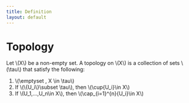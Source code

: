 ```yaml
---
title: Definition
layout: default
---
```


# Topology

Let \\(X\\) be a non-empty set. A topology on \\(X\\) is a collection of sets \\(\tau\\) that satisfy the following:

1. \\(\emptyset , X \in \tau\\)
2. If \\(\\{U_i\\}\subset \tau\\), then \\(\cup{U_i}\in X\\)
3. If \\(U_1,...,U_n\in X\\), then \\(\cap_{i=1}^{n}{U_i}\in X\\)

